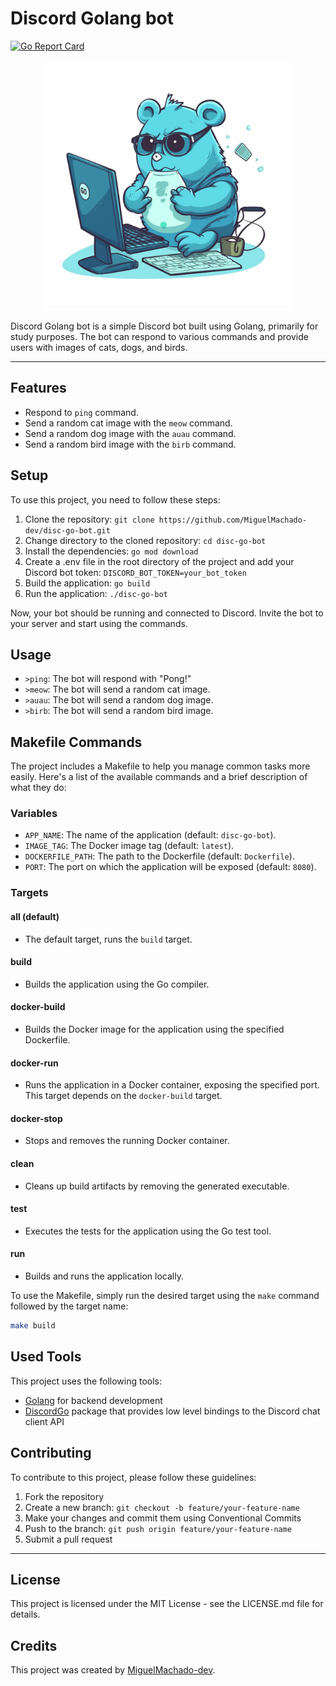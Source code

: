 # Discord Golang bot

[![Go Report Card](https://goreportcard.com/badge/github.com/MiguelMachado-dev/disc-go-bot)](https://goreportcard.com/report/github.com/MiguelMachado-dev/disc-go-bot)

<p align="center">
  <img src="./assets/Migtito_blue_gopher_programmer_coding._programming.png" alt="Discord Golang bot Header" width="400">
</p>

Discord Golang bot is a simple Discord bot built using Golang, primarily for study purposes. The bot can respond to various commands and provide users with images of cats, dogs, and birds.

---

## Features

- Respond to `ping` command.
- Send a random cat image with the `meow` command.
- Send a random dog image with the `auau` command.
- Send a random bird image with the `birb` command.

## Setup

To use this project, you need to follow these steps:

1. Clone the repository: `git clone https://github.com/MiguelMachado-dev/disc-go-bot.git`
2. Change directory to the cloned repository: `cd disc-go-bot`
3. Install the dependencies: `go mod download`
4. Create a .env file in the root directory of the project and add your Discord bot token: `DISCORD_BOT_TOKEN=your_bot_token`
5. Build the application: `go build`
6. Run the application: `./disc-go-bot`

Now, your bot should be running and connected to Discord. Invite the bot to your server and start using the commands.

## Usage
- `>ping`: The bot will respond with "Pong!"
- `>meow`: The bot will send a random cat image.
- `>auau`: The bot will send a random dog image.
- `>birb`: The bot will send a random bird image.

## Makefile Commands

The project includes a Makefile to help you manage common tasks more easily. Here's a list of the available commands and a brief description of what they do:

### Variables

- `APP_NAME`: The name of the application (default: `disc-go-bot`).
- `IMAGE_TAG`: The Docker image tag (default: `latest`).
- `DOCKERFILE_PATH`: The path to the Dockerfile (default: `Dockerfile`).
- `PORT`: The port on which the application will be exposed (default: `8080`).

### Targets

#### all (default)

- The default target, runs the `build` target.

#### build

- Builds the application using the Go compiler.

#### docker-build

- Builds the Docker image for the application using the specified Dockerfile.

#### docker-run

- Runs the application in a Docker container, exposing the specified port. This target depends on the `docker-build` target.

#### docker-stop

- Stops and removes the running Docker container.

#### clean

- Cleans up build artifacts by removing the generated executable.

#### test

- Executes the tests for the application using the Go test tool.

#### run

- Builds and runs the application locally.

To use the Makefile, simply run the desired target using the `make` command followed by the target name:

```bash
make build
```

## Used Tools

This project uses the following tools:

- [Golang](https://golang.org/) for backend development
- [DiscordGo](https://github.com/bwmarrin/discordgo) package that provides low level bindings to the Discord chat client API

## Contributing

To contribute to this project, please follow these guidelines:

1. Fork the repository
2. Create a new branch: `git checkout -b feature/your-feature-name`
3. Make your changes and commit them using Conventional Commits
4. Push to the branch: `git push origin feature/your-feature-name`
5. Submit a pull request

---

## License

This project is licensed under the MIT License - see the LICENSE.md file for details.

## Credits

This project was created by [MiguelMachado-dev](https://github.com/MiguelMachado-dev).